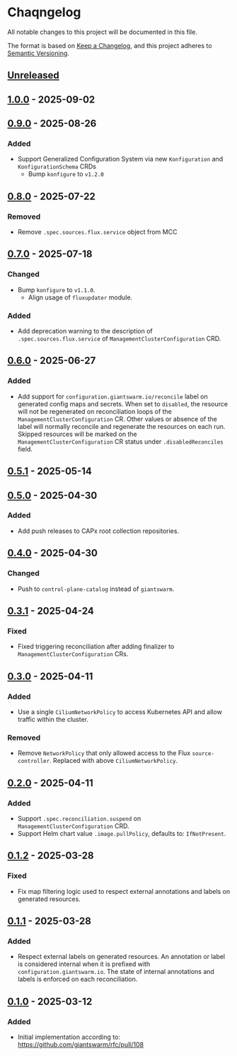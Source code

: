 # Chaqngelog

All notable changes to this project will be documented in this file.

The format is based on [Keep a Changelog](https://keepachangelog.com/en/1.0.0/),
and this project adheres to [Semantic Versioning](https://semver.org/spec/v2.0.0.html).

## [Unreleased]

## [1.0.0] - 2025-09-02

## [0.9.0] - 2025-08-26

### Added

- Support Generalized Configuration System via new `Konfiguration` and `KonfigurationSchema` CRDs
  - Bump `konfigure` to `v1.2.0`

## [0.8.0] - 2025-07-22

### Removed

- Remove `.spec.sources.flux.service` object from MCC

## [0.7.0] - 2025-07-18

### Changed

- Bump `konfigure` to `v1.1.0`.
  - Align usage of `fluxupdater` module.

### Added

- Add deprecation warning to the description of `.spec.sources.flux.service` of `ManagementClusterConfiguration` CRD.

## [0.6.0] - 2025-06-27

### Added

- Add support for `configuration.giantswarm.io/reconcile` label on generated config maps and secrets. When set to `disabled`, the resource
  will not be regenerated on reconciliation loops of the `ManagementClusterConfiguration` CR. Other values or absence of the label will
  normally reconcile and regenerate the resources on each run. Skipped resources will be marked on the `ManagementClusterConfiguration` CR
  status under `.disabledReconciles` field.

## [0.5.1] - 2025-05-14

## [0.5.0] - 2025-04-30

### Added

- Add push releases to CAPx root collection repositories.

## [0.4.0] - 2025-04-30

### Changed

- Push to `control-plane-catalog` instead of `giantswarm`.

## [0.3.1] - 2025-04-24

### Fixed

- Fixed triggering reconciliation after adding finalizer to `ManagementClusterConfiguration` CRs.

## [0.3.0] - 2025-04-11

### Added

- Use a single `CiliumNetworkPolicy` to access Kubernetes API and allow traffic within the cluster.

### Removed

- Remove `NetworkPolicy` that only allowed access to the Flux `source-controller`. Replaced with above `CiliumNetworkPolicy`.

## [0.2.0] - 2025-04-11

### Added

- Support `.spec.reconciliation.suspend` on `ManagementClusterConfiguration` CRD.
- Support Helm chart value `.image.pullPolicy`, defaults to: `IfNotPresent`.

## [0.1.2] - 2025-03-28

### Fixed

- Fix map filtering logic used to respect external annotations and labels on generated resources.

## [0.1.1] - 2025-03-28

### Added

- Respect external labels on generated resources. An annotation or label is considered internal
  when it is prefixed with `configuration.giantswarm.io`. The state of internal annotations and labels is enforced
  on each reconciliation.

## [0.1.0] - 2025-03-12

### Added

- Initial implementation according to: https://github.com/giantswarm/rfc/pull/108

[Unreleased]: https://github.com/giantswarm/konfigure-operator/compare/v1.0.0...HEAD
[1.0.0]: https://github.com/giantswarm/konfigure-operator/compare/v0.9.0...v1.0.0
[0.9.0]: https://github.com/giantswarm/konfigure-operator/compare/v0.8.0...v0.9.0
[0.8.0]: https://github.com/giantswarm/konfigure-operator/compare/v0.7.0...v0.8.0
[0.7.0]: https://github.com/giantswarm/konfigure-operator/compare/v0.6.0...v0.7.0
[0.6.0]: https://github.com/giantswarm/konfigure-operator/compare/v0.5.1...v0.6.0
[0.5.1]: https://github.com/giantswarm/konfigure-operator/compare/v0.5.0...v0.5.1
[0.5.0]: https://github.com/giantswarm/konfigure-operator/compare/v0.4.0...v0.5.0
[0.4.0]: https://github.com/giantswarm/konfigure-operator/compare/v0.3.1...v0.4.0
[0.3.1]: https://github.com/giantswarm/konfigure-operator/compare/v0.3.0...v0.3.1
[0.3.0]: https://github.com/giantswarm/konfigure-operator/compare/v0.2.0...v0.3.0
[0.2.0]: https://github.com/giantswarm/konfigure-operator/compare/v0.1.2...v0.2.0
[0.1.2]: https://github.com/giantswarm/konfigure-operator/compare/v0.1.1...v0.1.2
[0.1.1]: https://github.com/giantswarm/konfigure-operator/compare/v0.1.0...v0.1.1
[0.1.0]: https://github.com/giantswarm/konfigure-operator/compare/v0.1.0...v0.1.0
